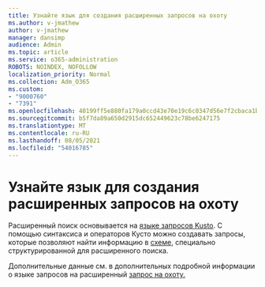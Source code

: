 ```yaml
---
title: Узнайте язык для создания расширенных запросов на охоту
ms.author: v-jmathew
author: v-jmathew
manager: dansimp
audience: Admin
ms.topic: article
ms.service: o365-administration
ROBOTS: NOINDEX, NOFOLLOW
localization_priority: Normal
ms.collection: Adm_O365
ms.custom:
- "9000760"
- "7391"
ms.openlocfilehash: 40199ff5e880fa179a0ccd43e70e19c6c0347d56e7f2cbaca1b739dae2aede3d
ms.sourcegitcommit: b5f7da89a650d2915dc652449623c78be6247175
ms.translationtype: MT
ms.contentlocale: ru-RU
ms.lasthandoff: 08/05/2021
ms.locfileid: "54016785"
---
```

# <a name="learn-the-language-for-creating-advanced-hunting-queries"></a>Узнайте язык для создания расширенных запросов на охоту

Расширенный поиск основывается на [языке запросов Kusto](https://go.microsoft.com/fwlink/?linkid=2144620). С помощью синтаксиса и операторов Кусто можно создавать запросы, которые позволяют найти информацию в [схеме](https://go.microsoft.com/fwlink/?linkid=2144621), специально структурированной для расширенного поиска.

Дополнительные данные см. в дополнительных подробной информации о языке запросов на расширенный [запрос на охоту.](https://go.microsoft.com/fwlink/?linkid=2144518)
